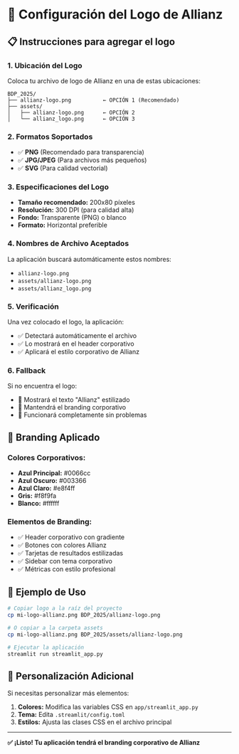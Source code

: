 # 🏢 Configuración del Logo de Allianz

## 📋 Instrucciones para agregar el logo

### 1. **Ubicación del Logo**
Coloca tu archivo de logo de Allianz en una de estas ubicaciones:

```
BDP_2025/
├── allianz-logo.png          ← OPCIÓN 1 (Recomendado)
├── assets/
│   ├── allianz-logo.png      ← OPCIÓN 2
│   └── allianz_logo.png      ← OPCIÓN 3
```

### 2. **Formatos Soportados**
- ✅ **PNG** (Recomendado para transparencia)
- ✅ **JPG/JPEG** (Para archivos más pequeños)
- ✅ **SVG** (Para calidad vectorial)

### 3. **Especificaciones del Logo**
- **Tamaño recomendado:** 200x80 píxeles
- **Resolución:** 300 DPI (para calidad alta)
- **Fondo:** Transparente (PNG) o blanco
- **Formato:** Horizontal preferible

### 4. **Nombres de Archivo Aceptados**
La aplicación buscará automáticamente estos nombres:
- `allianz-logo.png`
- `assets/allianz-logo.png`
- `assets/allianz_logo.png`

### 5. **Verificación**
Una vez colocado el logo, la aplicación:
- ✅ Detectará automáticamente el archivo
- ✅ Lo mostrará en el header corporativo
- ✅ Aplicará el estilo corporativo de Allianz

### 6. **Fallback**
Si no encuentra el logo:
- 🔄 Mostrará el texto "Allianz" estilizado
- 🔄 Mantendrá el branding corporativo
- 🔄 Funcionará completamente sin problemas

## 🎨 Branding Aplicado

### **Colores Corporativos:**
- **Azul Principal:** #0066cc
- **Azul Oscuro:** #003366
- **Azul Claro:** #e8f4ff
- **Gris:** #f8f9fa
- **Blanco:** #ffffff

### **Elementos de Branding:**
- ✅ Header corporativo con gradiente
- ✅ Botones con colores Allianz
- ✅ Tarjetas de resultados estilizadas
- ✅ Sidebar con tema corporativo
- ✅ Métricas con estilo profesional

## 📝 Ejemplo de Uso

```bash
# Copiar logo a la raíz del proyecto
cp mi-logo-allianz.png BDP_2025/allianz-logo.png

# O copiar a la carpeta assets
cp mi-logo-allianz.png BDP_2025/assets/allianz-logo.png

# Ejecutar la aplicación
streamlit run streamlit_app.py
```

## 🔧 Personalización Adicional

Si necesitas personalizar más elementos:

1. **Colores:** Modifica las variables CSS en `app/streamlit_app.py`
2. **Tema:** Edita `.streamlit/config.toml`
3. **Estilos:** Ajusta las clases CSS en el archivo principal

---

**✅ ¡Listo! Tu aplicación tendrá el branding corporativo de Allianz** 